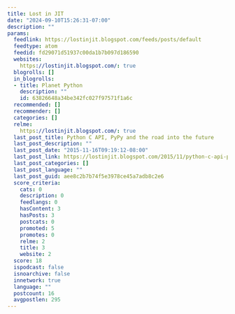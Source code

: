 ```yaml
---
title: Lost in JIT
date: "2024-09-10T15:26:31-07:00"
description: ""
params:
  feedlink: https://lostinjit.blogspot.com/feeds/posts/default
  feedtype: atom
  feedid: fd29071d51937c00da1b7b097d186590
  websites:
    https://lostinjit.blogspot.com/: true
  blogrolls: []
  in_blogrolls:
  - title: Planet Python
    description: ""
    id: 63826648a34be342fc027f97571f1a6c
  recommended: []
  recommender: []
  categories: []
  relme:
    https://lostinjit.blogspot.com/: true
  last_post_title: Python C API, PyPy and the road into the future
  last_post_description: ""
  last_post_date: "2015-11-16T09:19:12-08:00"
  last_post_link: https://lostinjit.blogspot.com/2015/11/python-c-api-pypy-and-road-into-future.html
  last_post_categories: []
  last_post_language: ""
  last_post_guid: aee8c2b7b74f5e3978ce45a7adb8c2e6
  score_criteria:
    cats: 0
    description: 0
    feedlangs: 0
    hasContent: 3
    hasPosts: 3
    postcats: 0
    promoted: 5
    promotes: 0
    relme: 2
    title: 3
    website: 2
  score: 18
  ispodcast: false
  isnoarchive: false
  innetwork: true
  language: ""
  postcount: 16
  avgpostlen: 295
---
```

